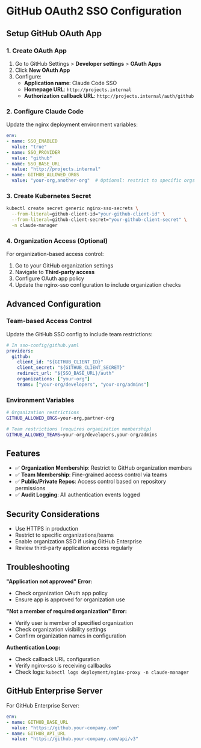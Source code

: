 # GitHub OAuth2 SSO Configuration

## Setup GitHub OAuth App

### 1. Create OAuth App

1. Go to GitHub Settings > **Developer settings** > **OAuth Apps**
2. Click **New OAuth App**
3. Configure:
   - **Application name**: Claude Code SSO
   - **Homepage URL**: `http://projects.internal`
   - **Authorization callback URL**: `http://projects.internal/auth/github`

### 2. Configure Claude Code

Update the nginx deployment environment variables:

```yaml
env:
- name: SSO_ENABLED
  value: "true"
- name: SSO_PROVIDER
  value: "github"
- name: SSO_BASE_URL
  value: "http://projects.internal"
- name: GITHUB_ALLOWED_ORGS
  value: "your-org,another-org"  # Optional: restrict to specific orgs
```

### 3. Create Kubernetes Secret

```bash
kubectl create secret generic nginx-sso-secrets \
  --from-literal=github-client-id="your-github-client-id" \
  --from-literal=github-client-secret="your-github-client-secret" \
  -n claude-manager
```

### 4. Organization Access (Optional)

For organization-based access control:

1. Go to your GitHub organization settings
2. Navigate to **Third-party access**
3. Configure OAuth app policy
4. Update the nginx-sso configuration to include organization checks

## Advanced Configuration

### Team-based Access Control

Update the GitHub SSO config to include team restrictions:

```yaml
# In sso-config/github.yaml
providers:
  github:
    client_id: "${GITHUB_CLIENT_ID}"
    client_secret: "${GITHUB_CLIENT_SECRET}"
    redirect_url: "${SSO_BASE_URL}/auth"
    organizations: ["your-org"]
    teams: ["your-org/developers", "your-org/admins"]
```

### Environment Variables

```bash
# Organization restrictions
GITHUB_ALLOWED_ORGS=your-org,partner-org

# Team restrictions (requires organization membership)
GITHUB_ALLOWED_TEAMS=your-org/developers,your-org/admins
```

## Features

- ✅ **Organization Membership**: Restrict to GitHub organization members
- ✅ **Team Membership**: Fine-grained access control via teams
- ✅ **Public/Private Repos**: Access control based on repository permissions
- ✅ **Audit Logging**: All authentication events logged

## Security Considerations

- Use HTTPS in production
- Restrict to specific organizations/teams
- Enable organization SSO if using GitHub Enterprise
- Review third-party application access regularly

## Troubleshooting

**"Application not approved" Error:**
- Check organization OAuth app policy
- Ensure app is approved for organization use

**"Not a member of required organization" Error:**
- Verify user is member of specified organization
- Check organization visibility settings
- Confirm organization names in configuration

**Authentication Loop:**
- Check callback URL configuration
- Verify nginx-sso is receiving callbacks
- Check logs: `kubectl logs deployment/nginx-proxy -n claude-manager`

## GitHub Enterprise Server

For GitHub Enterprise Server:

```yaml
env:
- name: GITHUB_BASE_URL
  value: "https://github.your-company.com"
- name: GITHUB_API_URL
  value: "https://github.your-company.com/api/v3"
```